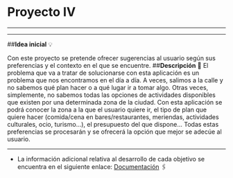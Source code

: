 # Proyecto  IV 
***
***

##**Idea inicial** :bulb:

Con este proyecto se pretende ofrecer sugerencias al usuario según sus preferencias y el contexto en el que se encuentre.
##**Descripción** :scroll:
El problema que va a tratar de solucionarse con esta aplicación es un problema que nos encontramos en el día a día. A veces, salimos a la calle y no sabemos qué plan hacer o a qué lugar ir a tomar algo. Otras veces, simplemente, no sabemos todas las opciones de actividades disponibles que existen por una determinada zona de la ciudad.
Con esta aplicación se podrá conocer la zona a la que el usuario quiere ir, el tipo de plan que quiere hacer (comida/cena en bares/restaurantes, meriendas, actividades culturales, ocio, turismo...), el presupuesto del que dispone... Todas estas preferencias se procesarán y se ofrecerá la opción que mejor se adecúe al usuario.


---
* La información adicional relativa al desarrollo de cada objetivo se encuentra en el siguiente enlace:   [Documentación](docs/info.md) :paperclips:
